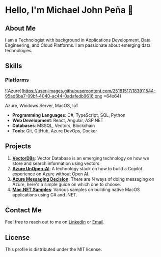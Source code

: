 # Hello, I'm Michael John Peña 👋

## About Me
I am a Technologist with background in Applications Development, Data Engineering, and Cloud Platforms. I am passionate about emerging data technologies.

## Skills

### Platforms 
![Azure](https://user-images.githubusercontent.com/25181517/183911544-95ad6ba7-09bf-4040-ac44-0adafedb9616.png =64x64)

Azure, Windows Server, MacOS, IoT
- **Programming Languages**: C#, TypeScript, SQL, Python
- **Web Development**: React, Angular, ASP.NET
- **Databases**: MSSQL, Vectors, Blockchain
- **Tools**: Git, GitHub, Azure DevOps, Docker

## Projects

1. [**VectorDBs**](https://github.com/mjtpena/vector-dbs): Vector Database is an emerging technology on how we store and search information using vectors.
2. [**Azure UnOpen-AI**](https://github.com/mjtpena/azure-unopenai): A technology stack on how to build a Copilot experience on Azure without Open AI.
3. [**Azure Messaging Decision**](https://github.com/mjtpena/azure-messaging-decision): There are N ways of doing messaging on Azure, here's a simple guide on which one to choose.
4. [**Mac.NET.Samples**](https://github.com/mjtpena/Mac.NET.Samples): Various samples on building native MacOS applications using C# and .NET.

## Contact Me
Feel free to reach out to me on [LinkedIn](https://www.linkedin.com/in/michaeljohnpena/) or [Email](mailto:michael@datachain.consulting).

## License
This profile is distributed under the MIT license.
